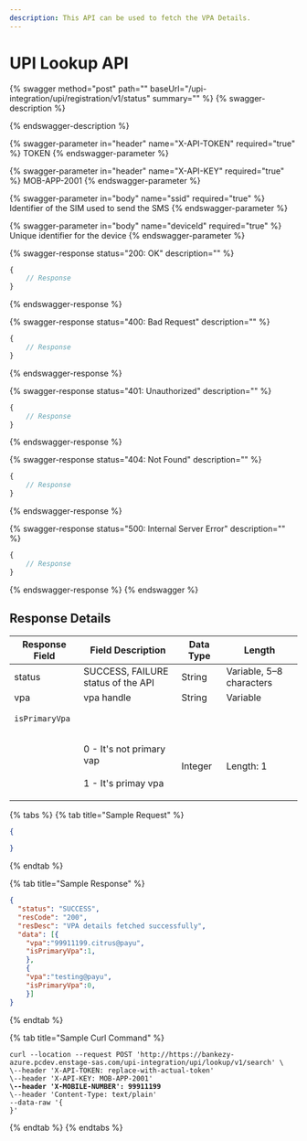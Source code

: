 ```yaml
---
description: This API can be used to fetch the VPA Details.
---
```


# UPI Lookup API



{% swagger method="post" path="" baseUrl="/upi-integration/upi/registration/v1/status" summary="" %}
{% swagger-description %}

{% endswagger-description %}

{% swagger-parameter in="header" name="X-API-TOKEN" required="true" %}
TOKEN
{% endswagger-parameter %}

{% swagger-parameter in="header" name="X-API-KEY" required="true" %}
MOB-APP-2001
{% endswagger-parameter %}

{% swagger-parameter in="body" name="ssid" required="true" %}
Identifier of the SIM used to send the SMS
{% endswagger-parameter %}

{% swagger-parameter in="body" name="deviceId" required="true" %}
Unique identifier for the device
{% endswagger-parameter %}

{% swagger-response status="200: OK" description="" %}
```javascript
{
    // Response
}
```
{% endswagger-response %}

{% swagger-response status="400: Bad Request" description="" %}
```javascript
{
    // Response
}
```
{% endswagger-response %}

{% swagger-response status="401: Unauthorized" description="" %}
```javascript
{
    // Response
}
```
{% endswagger-response %}

{% swagger-response status="404: Not Found" description="" %}
```javascript
{
    // Response
}
```
{% endswagger-response %}

{% swagger-response status="500: Internal Server Error" description="" %}
```javascript
{
    // Response
}
```
{% endswagger-response %}
{% endswagger %}

## Response Details

| Response Field                        | Field Description                                           | Data Type | Length                   |
| ------------------------------------- | ----------------------------------------------------------- | --------- | ------------------------ |
| status                                | SUCCESS, FAILURE status of the API                          | String    | Variable, 5–8 characters |
| vpa                                   | vpa handle                                                  | String    | Variable                 |
| <pre><code>isPrimaryVpa
</code></pre> | <p>0 - It's not primary vap <br><br>1 - It's primay vpa</p> | Integer   | Length: 1                |

{% tabs %}
{% tab title="Sample Request" %}
```json
{
  
}
```
{% endtab %}

{% tab title="Sample Response" %}
```json
{
  "status": "SUCCESS",
  "resCode": "200",
  "resDesc": "VPA details fetched successfully",
  "data": [{
    "vpa":"99911199.citrus@payu",
    "isPrimaryVpa":1,
    },
    {
    "vpa":"testing@payu",
    "isPrimaryVpa":0,
    }]
} 
```
{% endtab %}

{% tab title="Sample Curl Command" %}
<pre class="language-json"><code class="lang-json">curl --location --request POST 'http://https://bankezy-azure.pcdev.enstage-sas.com/upi-integration/upi/lookup/v1/search' \
\--header 'X-API-TOKEN: replace-with-actual-token'
\--header 'X-API-KEY: MOB-APP-2001'
<strong>\--header 'X-MOBILE-NUMBER': 99911199
</strong>\--header 'Content-Type: text/plain'
--data-raw '{
}'
</code></pre>
{% endtab %}
{% endtabs %}

